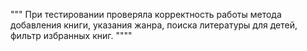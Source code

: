 """
При тестировании проверяла корректность работы метода добавления 
книги, указания жанра, поиска литературы для детей, фильтр 
избранных книг.
""""